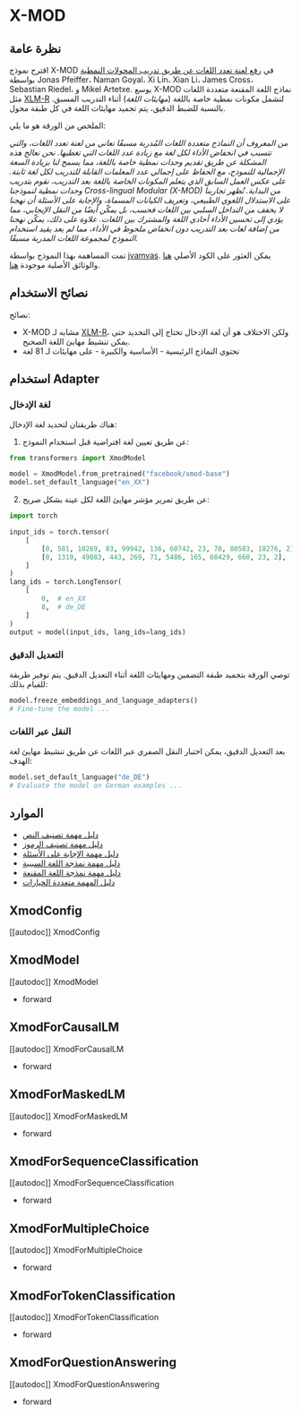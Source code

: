 # X-MOD

## نظرة عامة

اقترح نموذج X-MOD في [رفع لعنة تعدد اللغات عن طريق تدريب المحولات النمطية](http://dx.doi.org/10.18653/v1/2022.naacl-main.255) بواسطة Jonas Pfeiffer، Naman Goyal، Xi Lin، Xian Li، James Cross، Sebastian Riedel، و Mikel Artetxe.
يوسع X-MOD نماذج اللغة المقنعة متعددة اللغات مثل [XLM-R](xlm-roberta) لتشمل مكونات نمطية خاصة باللغة (_مهايئات اللغة_) أثناء التدريب المسبق. بالنسبة للضبط الدقيق، يتم تجميد مهايئات اللغة في كل طبقة محول.

الملخص من الورقة هو ما يلي:

*من المعروف أن النماذج متعددة اللغات المُدربة مسبقًا تعاني من لعنة تعدد اللغات، والتي تتسبب في انخفاض الأداء لكل لغة مع زيادة عدد اللغات التي تغطيها. نحن نعالج هذه المشكلة عن طريق تقديم وحدات نمطية خاصة باللغة، مما يسمح لنا بزيادة السعة الإجمالية للنموذج، مع الحفاظ على إجمالي عدد المعلمات القابلة للتدريب لكل لغة ثابتة. على عكس العمل السابق الذي يتعلم المكونات الخاصة باللغة بعد التدريب، نقوم بتدريب وحدات نمطية لنموذجنا Cross-lingual Modular (X-MOD) من البداية. تُظهر تجاربنا على الاستدلال اللغوي الطبيعي، وتعريف الكيانات المسماة، والإجابة على الأسئلة أن نهجنا لا يخفف من التداخل السلبي بين اللغات فحسب، بل يمكّن أيضًا من النقل الإيجابي، مما يؤدي إلى تحسين الأداء أحادي اللغة والمشترك بين اللغات. علاوة على ذلك، يمكّن نهجنا من إضافة لغات بعد التدريب دون انخفاض ملحوظ في الأداء، مما لم يعد يقيد استخدام النموذج لمجموعة اللغات المدربة مسبقًا.*

تمت المساهمة بهذا النموذج بواسطة [jvamvas](https://huggingface.co/jvamvas).
يمكن العثور على الكود الأصلي [هنا](https://github.com/facebookresearch/fairseq/tree/58cc6cca18f15e6d56e3f60c959fe4f878960a60/fairseq/models/xmod) والوثائق الأصلية موجودة [هنا](https://github.com/facebookresearch/fairseq/tree/58cc6cca18f15e6d56e3f60c959fe4f878960a60/examples/xmod).

## نصائح الاستخدام

نصائح:
- X-MOD مشابه لـ [XLM-R](xlm-roberta)، ولكن الاختلاف هو أن لغة الإدخال تحتاج إلى التحديد حتى يمكن تنشيط مهايئ اللغة الصحيح.
- تحتوي النماذج الرئيسية - الأساسية والكبيرة - على مهايئات لـ 81 لغة

## استخدام Adapter

### لغة الإدخال

هناك طريقتان لتحديد لغة الإدخال:

1. عن طريق تعيين لغة افتراضية قبل استخدام النموذج:

```python
from transformers import XmodModel

model = XmodModel.from_pretrained("facebook/xmod-base")
model.set_default_language("en_XX")
```

2. عن طريق تمرير مؤشر مهايئ اللغة لكل عينة بشكل صريح:

```python
import torch

input_ids = torch.tensor(
    [
        [0, 581, 10269, 83, 99942, 136, 60742, 23, 70, 80583, 18276, 2],
        [0, 1310, 49083, 443, 269, 71, 5486, 165, 60429, 660, 23, 2],
    ]
)
lang_ids = torch.LongTensor(
    [
        0,  # en_XX
        8,  # de_DE
    ]
)
output = model(input_ids, lang_ids=lang_ids)
```

### التعديل الدقيق

توصي الورقة بتجميد طبقة التضمين ومهايئات اللغة أثناء التعديل الدقيق. يتم توفير طريقة للقيام بذلك:

```python
model.freeze_embeddings_and_language_adapters()
# Fine-tune the model ...
```

### النقل عبر اللغات

بعد التعديل الدقيق، يمكن اختبار النقل الصفري عبر اللغات عن طريق تنشيط مهايئ لغة الهدف:

```python
model.set_default_language("de_DE")
# Evaluate the model on German examples ...
```

## الموارد

- [دليل مهمة تصنيف النص](../tasks/sequence_classification)
- [دليل مهمة تصنيف الرموز](../tasks/token_classification)
- [دليل مهمة الإجابة على الأسئلة](../tasks/question_answering)
- [دليل مهمة نمذجة اللغة السببية](../tasks/language_modeling)
- [دليل مهمة نمذجة اللغة المقنعة](../tasks/masked_language_modeling)
- [دليل المهمة متعددة الخيارات](../tasks/multiple_choice)

## XmodConfig

[[autodoc]] XmodConfig

## XmodModel

[[autodoc]] XmodModel

- forward

## XmodForCausalLM

[[autodoc]] XmodForCausalLM

- forward

## XmodForMaskedLM

[[autodoc]] XmodForMaskedLM

- forward

## XmodForSequenceClassification

[[autodoc]] XmodForSequenceClassification

- forward

## XmodForMultipleChoice

[[autodoc]] XmodForMultipleChoice

- forward

## XmodForTokenClassification

[[autodoc]] XmodForTokenClassification

- forward

## XmodForQuestionAnswering

[[autodoc]] XmodForQuestionAnswering

- forward
